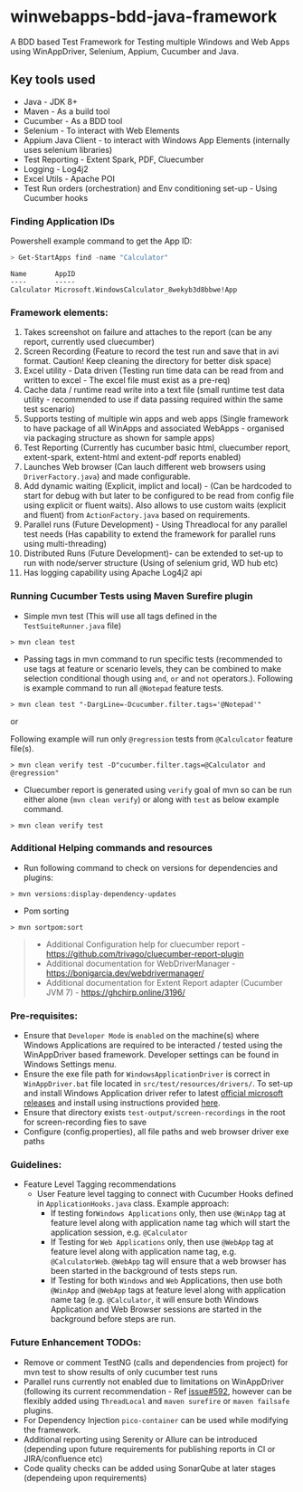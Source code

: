 # winwebapps-bdd-java-framework
A BDD based Test Framework for Testing multiple Windows and Web Apps using WinAppDriver, Selenium, Appium, Cucumber and Java. 

## Key tools used
- Java - JDK 8+
- Maven - As a build tool
- Cucumber - As a BDD tool
- Selenium - To interact with Web Elements
- Appium Java Client - to interact with Windows App Elements (internally uses selenium libraries)
- Test Reporting - Extent Spark, PDF, Cluecumber
- Logging - Log4j2
- Excel Utils - Apache POI
- Test Run orders (orchestration) and Env conditioning set-up - Using Cucumber hooks 

### Finding Application IDs
Powershell example command to get the App ID: 

```powershell
> Get-StartApps find -name "Calculator"
```

```
Name       AppID
----       -----
Calculator Microsoft.WindowsCalculator_8wekyb3d8bbwe!App
```

### Framework elements:
1. Takes screenshot on failure and attaches to the report (can be any report, currently used cluecumber)
2. Screen Recording (Feature to record the test run and save that in avi format. Caution! Keep cleaning the directory for better disk space)
3. Excel utility - Data driven (Testing run time data can be read from and written to excel - The excel file must exist as a pre-req)
4. Cache data / runtime read write into a text file (small runtime test data utility - recommended to use if data passing required within the same test scenario)
5. Supports testing of multiple win apps and web apps (Single framework to have package of all WinApps and associated WebApps - organised via packaging structure as shown for sample apps)
6. Test Reporting (Currently has cucumber basic html, cluecumber report, extent-spark, extent-html and extent-pdf reports enabled)
7. Launches Web browser (Can lauch different web browsers using `DriverFactory.java`) and made configurable.
8. Add dynamic waiting (Explicit, implict and local) - (Can be hardcoded to start for debug with but later to be configured to be read from config file using explicit or fluent waits). Also allows to use custom waits (explicit and fluent) from `ActionFactory.java` based on requirements. 
9. Parallel runs (Future Development) - Using Threadlocal for any parallel test needs (Has capability to extend the framework for parallel runs using multi-threading)
10. Distributed Runs (Future Development)- can be extended to set-up to run with node/server structure (Using of selenium grid, WD hub etc)
11. Has logging capability using Apache Log4j2 api


### Running Cucumber Tests using Maven Surefire plugin



- Simple mvn test (This will use all tags defined in the `TestSuiteRunner.java` file)
```
> mvn clean test
```

- Passing tags in mvn command to run specific tests (recommended to use tags at feature or scenario levels, they can be combined to make selection conditional though using `and`, `or` and `not` operators.). Following is example command to run all `@Notepad` feature tests.
```
> mvn clean test "-DargLine=-Dcucumber.filter.tags='@Notepad'"
```
or 

Following example will run only `@regression` tests from `@Calculcator` feature file(s).

```
> mvn clean verify test -D"cucumber.filter.tags=@Calculator and @regression"
```

- Cluecumber report is generated using `verify` goal of mvn so can be run either alone (`mvn clean verify`) or along with `test` as below example command.

```
> mvn clean verify test
```

### Additional Helping commands and resources

- Run following command to check on versions for dependencies and plugins:
```
> mvn versions:display-dependency-updates
```
- Pom sorting

```
> mvn sortpom:sort
```

>- Additional Configuration help for cluecumber report - https://github.com/trivago/cluecumber-report-plugin
>- Additional documentation for WebDriverManager - https://bonigarcia.dev/webdrivermanager/
>- Additional documentation for Extent Report adapter (Cucumber JVM 7) - https://ghchirp.online/3196/

### Pre-requisites: 

- Ensure that `Developer Mode` is `enabled` on the machine(s) where Windows Applications are required to be interacted / tested using the WinAppDriver based framework. Developer settings can be found in Windows Settings menu.
- Ensure the exe file path for `WindowsApplicationDriver` is correct in `WinAppDriver.bat` file located in `src/test/resources/drivers/`. To set-up and install Windows Application driver refer to latest [official microsoft releases](https://github.com/Microsoft/WinAppDriver/releases) and install using instructions provided [here](https://github.com/microsoft/WinAppDriver#install--run-winappdriver).
- Ensure that directory exists `test-output/screen-recordings` in the root for screen-recording fies to save
- Configure (config.properties), all file paths and web browser driver exe paths


### Guidelines:
- Feature Level Tagging recommendations
  - User Feature level tagging to connect with Cucumber Hooks defined in `ApplicationHooks.java` class. Example approach:
    - If testing for`Windows Applications` only, then use `@WinApp` tag at feature level along with application name tag which will start the application session, e.g. `@Calculator`
    - If Testing for `Web Applications` only, then use `@WebApp` tag at feature level along with application name tag, e.g. `@CalculatorWeb`. `@WebApp` tag will ensure that a web browser has been started in the background of tests steps run.
    - If Testing for both `Windows` and `Web` Applications, then use both `@WinApp` and `@WebApp` tags at feature level along with application name tag (e.g. `@Calculator`, it will ensure both Windows Application and Web Browser sessions are started in the background before steps are run. 

### Future Enhancement TODOs:
- Remove or comment TestNG (calls and dependencies from project) for mvn test to show results of only cucumber test runs
- Parallel runs currently not enabled due to limitations on WinAppDriver (following its current recommendation - Ref [issue#592](https://github.com/microsoft/WinAppDriver/issues/592), however can be flexibly added using `ThreadLocal` and `maven surefire` or `maven failsafe` plugins. 
- For Dependency Injection `pico-container` can be used while modifying the framework. 
- Additional reporting using Serenity or Allure can be introduced (depending upon future requirements for publishing reports in CI or JIRA/confluence etc)
- Code quality checks can be added using SonarQube at later stages (dependeing upon requirements) 